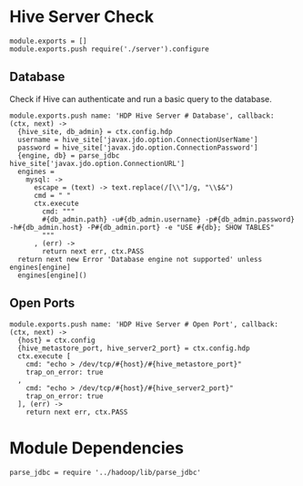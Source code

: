 
# Hive Server Check

    module.exports = []
    module.exports.push require('./server').configure

## Database

Check if Hive can authenticate and run a basic query to the database.

    module.exports.push name: 'HDP Hive Server # Database', callback: (ctx, next) ->
      {hive_site, db_admin} = ctx.config.hdp
      username = hive_site['javax.jdo.option.ConnectionUserName']
      password = hive_site['javax.jdo.option.ConnectionPassword']
      {engine, db} = parse_jdbc hive_site['javax.jdo.option.ConnectionURL']
      engines = 
        mysql: ->
          escape = (text) -> text.replace(/[\\"]/g, "\\$&")
          cmd = " "
          ctx.execute
            cmd: """
            #{db_admin.path} -u#{db_admin.username} -p#{db_admin.password} -h#{db_admin.host} -P#{db_admin.port} -e "USE #{db}; SHOW TABLES"
            """
          , (err) ->
            return next err, ctx.PASS
      return next new Error 'Database engine not supported' unless engines[engine]
      engines[engine]()

## Open Ports

    module.exports.push name: 'HDP Hive Server # Open Port', callback: (ctx, next) ->
      {host} = ctx.config
      {hive_metastore_port, hive_server2_port} = ctx.config.hdp
      ctx.execute [
        cmd: "echo > /dev/tcp/#{host}/#{hive_metastore_port}"
        trap_on_error: true
      ,
        cmd: "echo > /dev/tcp/#{host}/#{hive_server2_port}"
        trap_on_error: true
      ], (err) ->
        return next err, ctx.PASS

# Module Dependencies

    parse_jdbc = require '../hadoop/lib/parse_jdbc'